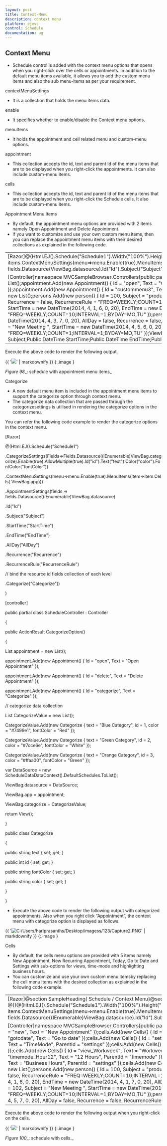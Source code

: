 ```yaml
---
layout: post
title: Context-Menu
description: context menu
platform: ejmvc
control: Schedule
documentation: ug
---
```


## Context Menu

* Schedule control is added with the context menu options that opens when you right-click over the cells or appointments. In addition to the default menu items available, it allows you to add the custom menu items and also the sub menu-items as per your requirement.

contextMenuSettings

* It is a collection that holds the menu items data.

enable

* It specifies whether to enable/disable the Context menu options.

menuItems

* It holds the appointment and cell related menu and custom-menu options.

appointment

* This collection accepts the id, text and parent Id of the menu items that are to be displayed when you right-click the appointments. It can also include custom-menu items.

cells

* This collection accepts the id, text and parent Id of the menu items that are to be displayed when you right-click the Schedule cells. It  also include custom-menu items.

Appointment Menu Items

* By default, the appointment menu options are provided with 2 items namely Open Appointment and Delete Appointment. 
* If you want to customize and use your own custom menu items, then you can replace the appointment menu items with their desired collections as explained in the following code.



<table>
<tr>
<td>
[Razor]@(Html.EJ().Schedule("Schedule1").Width("100%").Height("525px").CurrentDate(new DateTime(2014,4,1  ))// Custom context menu items.ContextMenuSettings(menu=>menu.Enable(true).MenuItems(item=>item.Cells(ViewBag.cell).Appointment(ViewBag.app))).AppointmentSettings(fields => fields.Datasource(ViewBag.datasource).Id("Id").Subject("Subject").StartTime("StartTime").EndTime("EndTime").AllDay("AllDay").Recurrence("Recurrence").RecurrenceRule("RecurrenceRule")))</td></tr>
<tr>
<td>
[Controller]namespace MVCSampleBrowser.Controllers{public partial class ScheduleController : Controller{//// GET: /Default/public ActionResult ContextMenu(){List<Appointment> appointment = new List<Appointment>();appointment.Add(new Appointment() { Id = "open", Text = "Open Appointment" });appointment.Add(new Appointment() { Id = "delete", Text = "Delete Appointment" });appointment.Add(new Appointment() { Id = "custommenu3", Text = "Custom Menu3" });appointment.Add(new Appointment() { Id = "custommenu4", Text = "Custom Menu4" });List<person> persons = new List<person>();persons.Add(new person() { Id = 100, Subject = "product meeting", StartTime = new DateTime(2014, 4, 1, 1, 0, 20), EndTime = new DateTime(2014, 4, 1, 5, 0, 20), AllDay = false, Recurrence = false, RecurrenceRule = "FREQ=WEEKLY;COUNT=10;INTERVAL=1;BYDAY=MO,TU,WE,TH,FR,SA,SU" });persons.Add(new person() { Id = 101, Subject = "conference meeting", StartTime = new DateTime(2014, 4, 1, 6, 0, 20), EndTime = new DateTime(2014, 4, 1, 7, 0, 20), AllDay = false, Recurrence = false, RecurrenceRule = "FREQ=WEEKLY;COUNT=10;INTERVAL=1;BYDAY=MO,TU" });persons.Add(new person() { Id = 102, Subject = "New Meeting ", StartTime = new DateTime(2014, 4, 3, 4, 0, 20), EndTime = new DateTime(2014, 4, 3, 7, 0, 20), AllDay = false, Recurrence = false, RecurrenceRule = "FREQ=WEEKLY;COUNT=10;INTERVAL=1;BYDAY=MO,TU" });persons.Add(new person() { Id = 103, Subject = "New Meeting ", StartTime = new DateTime(2014, 4, 5, 6, 0, 20), EndTime = new DateTime(2014, 4, 5, 7, 0, 20), AllDay = false, Recurrence = false, RecurrenceRule = "FREQ=WEEKLY;COUNT=1;INTERVAL=1;BYDAY=MO,TU" });ViewBag.dataSource = persons;ViewBag.app = appointment;return View();}Public class person{Public int Id;Public string Subject;Public DateTime StartTime;Public DateTime EndTime;Public bool AllDay;Public bool Recurrence;Public string RecurrenceRule;}}}</td></tr>
</table>


Execute the above code to render the following output.



{{ '![](Context-Menu_images/Context-Menu_img1.png)' | markdownify }}
{:.image }


 _Figure_ _98__:  schedule with appointment menu items_

Categorize 

* A new default menu item is included in the appointment menu items to support the categorize option through context menu. 
* The categorize data collection that are passed through the categorizesettings is utilised in rendering the categorize options in the context menu. 

You can refer the following code example to render the categorize options in the context menu.



[Razor]



@(Html.EJ().Schedule("Schedule1")

.CategorizeSettings(Fields=>Fields.Datasource((IEnumerable)ViewBag.categorize).Enable(true).AllowMultiple(true).Id("id").Text("text").Color("color").FontColor("fontColor"))

.ContextMenuSettings(menu=>menu.Enable(true).MenuItems(item=>item.Cells(            ViewBag.app)))

.AppointmentSettings(fields => fields.Datasource((IEnumerable)ViewBag.datasource)

.Id("Id")

.Subject("Subject")

.StartTime("StartTime")

.EndTime("EndTime")

.AllDay("AllDay")

.Recurrence("Recurrence")

.RecurrenceRule("RecurrenceRule")

// bind the resource id fields collection of each level

.Categorize("Categorize"))

)





[controller]

public partial class ScheduleController : Controller

{

public ActionResult CategorizeOption()

{

List<Appointment> appointment = new List<Appointment>();

appointment.Add(new Appointment() { Id = "open", Text = "Open Appointment" });

appointment.Add(new Appointment() { Id = "delete", Text = "Delete Appointment" });

appointment.Add(new Appointment() { Id = "categorize", Text = "Categorize" });

// categorize data collection

List<Categorize> CategorizeValue = new List<Categorize>();

CategorizeValue.Add(new Categorize { text = "Blue Category", id = 1, color = "#7499e1", fontColor = "Red" });

CategorizeValue.Add(new Categorize { text = "Green Category", id = 2, color = "#7cce6e", fontColor = "White" });

CategorizeValue.Add(new Categorize { text = "Orange Category", id = 3, color = "#ffaa00", fontColor = "Green" });

var DataSource = new ScheduleDataDataContext().DefaultSchedules.ToList();

ViewBag.datasource = DataSource;

ViewBag.app = appointment;

ViewBag.categorize = CategorizeValue;

return View();

}

public class Categorize

{

public string text { set; get; }

public int id { set; get; }

public string fontColor { set; get; }

public string color { set; get; }

}

}



* Execute the above code to render the following output with categorized appointments. Also when you right click “Appointment”, the context menu with categorize option is displayed as follows.

{{ '![C:/Users/hariprasanths/Desktop/imagess/123/Capture2.PNG](Context-Menu_images/Context-Menu_img2.png)' | markdownify }}
{:.image }


Cells 

* By default, the cells menu options are provided with 5 items namely New Appointment, New Recurring Appointment, Today, Go to Date and Settings with sub-options for views, time-mode and highlighting business hours. 
* You can customize and use your own custom menu itemsby replacing the cell menu items with the desired collection as explained in the following code example.



<table>
<tr>
<td>
[Razor]@section SampleHeading{<span class="sampleName"> Schedule / Context Menu</span>}@section ControlsSection{<div>@{}@(Html.EJ().Schedule("Schedule1").Width("100%").Height("525px").CurrentDate(new DateTime(2014,4,1  ))// Custom context menu items.ContextMenuSettings(menu=>menu.Enable(true).MenuItems(item=>item.Cells(ViewBag.cell)).AppointmentSettings(fields => fields.Datasource((IEnumerable)ViewBag.datasource).Id("Id").Subject("Subject").StartTime("StartTime").EndTime("EndTime").AllDay("AllDay").Recurrence("Recurrence").RecurrenceRule("RecurrenceRule")))}</div></td></tr>
<tr>
<td>
[Controller]namespace MVCSampleBrowser.Controllers{public partial class ScheduleController : Controller{//// GET: /Default/public ActionResult ContextMenu(){List<Cells> cells = new List<Cells>();cells.Add(new Cells() { Id = "new", Text = "New Appointment" });cells.Add(new Cells() { Id = "recurrence", Text = "New Recurring Appointment" });cells.Add(new Cells() { Id = "today", Text = "Today" });cells.Add(new Cells() { Id = "gotodate", Text = "Go to date" });cells.Add(new Cells() { Id = "settings", Text = "Settings" });cells.Add(new Cells() { Id = "view", Text = "View", ParentId = "settings" });cells.Add(new Cells() { Id = "timemode", Text = "TimeMode", ParentId = "settings" });cells.Add(new Cells() { Id = "view_Day", Text = "Day", ParentId = "view" });cells.Add(new Cells() { Id = "view_Week", Text = "Week", ParentId = "view" });cells.Add(new Cells() { Id = "view_Workweek", Text = "Workweek", ParentId = "view" });cells.Add(new Cells() { Id = "view_Month", Text = "Month", ParentId = "view" });cells.Add(new Cells() { Id = "timemode_Hour12", Text = "12 Hours", ParentId = "timemode" });cells.Add(new Cells() { Id = "timemode_Hour24", Text = "24 Hours", ParentId = "timemode" });cells.Add(new Cells() { Id = "businesshours", Text = "Business Hours", ParentId = "settings" });cells.Add(new Cells() { Id = "custommenu1", Text = "Custom Menu1" });cells.Add(new Cells() { Id = "custommenu2", Text = "Custom Menu2" });List<person> persons = new List<person>();persons.Add(new person() { Id = 100, Subject = "product meeting", StartTime = new DateTime(2014, 4, 1, 1, 0, 20), EndTime = new DateTime(2014, 4, 1, 5, 0, 20), AllDay = false, Recurrence = false, RecurrenceRule = "FREQ=WEEKLY;COUNT=10;INTERVAL=1;BYDAY=MO,TU,WE,TH,FR,SA,SU" });persons.Add(new person() { Id = 101, Subject = "conference meeting", StartTime = new DateTime(2014, 4, 1, 6, 0, 20), EndTime = new DateTime(2014, 4, 1, 7, 0, 20), AllDay = false, Recurrence = false, RecurrenceRule = "FREQ=WEEKLY;COUNT=10;INTERVAL=1;BYDAY=MO,TU" });persons.Add(new person() { Id = 102, Subject = "New Meeting ", StartTime = new DateTime(2014, 4, 3, 4, 0, 20), EndTime = new DateTime(2014, 4, 3, 7, 0, 20), AllDay = false, Recurrence = false, RecurrenceRule = "FREQ=WEEKLY;COUNT=10;INTERVAL=1;BYDAY=MO,TU" });persons.Add(new person() { Id = 103, Subject = "New Meeting ", StartTime = new DateTime(2014, 4, 5, 6, 0, 20), EndTime = new DateTime(2014, 4, 5, 7, 0, 20), AllDay = false, Recurrence = false, RecurrenceRule = "FREQ=WEEKLY;COUNT=1;INTERVAL=1;BYDAY=MO,TU" });ViewBag.dataSource = persons;ViewBag.cell = cells;return View();}}}</td></tr>
</table>






Execute the above code to render the following output when you right-click on the cells.



{{ '![](Context-Menu_images/Context-Menu_img3.png)' | markdownify }}
{:.image }


 _Figure_ _100__:  schedule with cells._


